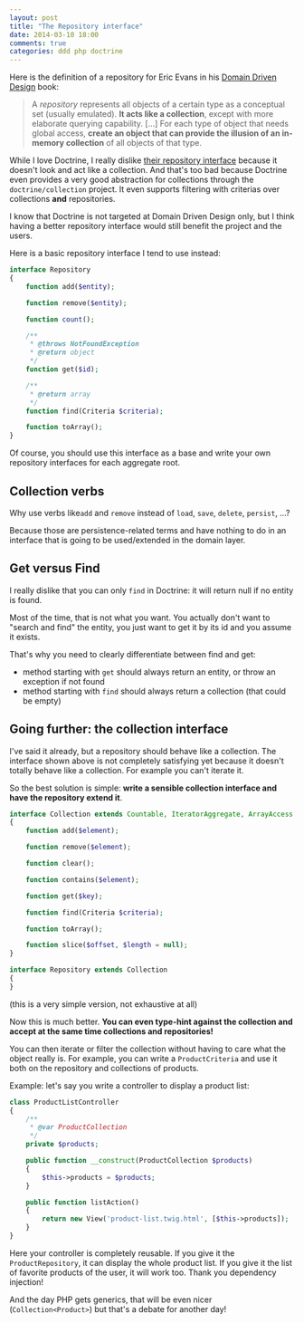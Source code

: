 ```yaml
---
layout: post
title: "The Repository interface"
date: 2014-03-10 18:00
comments: true
categories: ddd php doctrine
---
```


Here is the definition of a repository for Eric Evans in his
[Domain Driven Design](http://books.google.fr/books/about/Domain_driven_Design.html?id=7dlaMs0SECsC&redir_esc=y) book:

> A *repository* represents all objects of a certain type as a conceptual set (usually emulated).
> **It acts like a collection**, except with more elaborate querying capability.
> [...]
> For each type of object that needs global access, **create an object that can provide the illusion
> of an in-memory collection** of all objects of that type.

While I love Doctrine, I really dislike
[their repository interface](https://github.com/doctrine/common/blob/master/lib/Doctrine/Common/Persistence/ObjectRepository.php)
because it doesn't look and act like a collection.
And that's too bad because Doctrine even provides a very good abstraction for collections
through the `doctrine/collection` project. It even supports filtering with criterias over collections **and** repositories.

I know that Doctrine is not targeted at Domain Driven Design only, but I think having a better repository interface
would still benefit the project and the users.

Here is a basic repository interface I tend to use instead:

```php
interface Repository
{
    function add($entity);

    function remove($entity);

    function count();

    /**
     * @throws NotFoundException
     * @return object
     */
    function get($id);

    /**
     * @return array
     */
    function find(Criteria $criteria);

    function toArray();
}
```

<!-- more -->

Of course, you should use this interface as a base and write your own repository interfaces for each aggregate root.

## Collection verbs

Why use verbs like`add` and `remove` instead of `load`, `save`, `delete`, `persist`, …?

Because those are persistence-related terms and have nothing to do in an interface
that is going to be used/extended in the domain layer.

## Get versus Find

I really dislike that you can only `find` in Doctrine: it will return null if no entity is found.

Most of the time, that is not what you want. You actually don't want to "search and find" the entity,
you just want to get it by its id and you assume it exists.

That's why you need to clearly differentiate between find and get:

- method starting with `get` should always return an entity, or throw an exception if not found
- method starting with `find` should always return a collection (that could be empty)

## Going further: the collection interface

I've said it already, but a repository should behave like a collection.
The interface shown above is not completely satisfying yet because it doesn't totally behave like a collection.
For example you can't iterate it.

So the best solution is simple: **write a sensible collection interface and have the repository extend it**.

```php
interface Collection extends Countable, IteratorAggregate, ArrayAccess
{
    function add($element);

    function remove($element);

    function clear();

    function contains($element);

    function get($key);

    function find(Criteria $criteria);

    function toArray();

    function slice($offset, $length = null);
}

interface Repository extends Collection
{
}
```

(this is a very simple version, not exhaustive at all)

Now this is much better.
**You can even type-hint against the collection and accept at the same time collections and repositories!**

You can then iterate or filter the collection without having to care what the object really is.
For example, you can write a `ProductCriteria` and use it both on the repository and collections of products.

Example: let's say you write a controller to display a product list:

```php
class ProductListController
{
    /**
     * @var ProductCollection
     */
    private $products;

    public function __construct(ProductCollection $products)
    {
        $this->products = $products;
    }

    public function listAction()
    {
        return new View('product-list.twig.html', [$this->products]);
    }
}
```

Here your controller is completely reusable. If you give it the `ProductRepository`, it can display the whole
product list. If you give it the list of favorite products of the user, it will work too.
Thank you dependency injection!

And the day PHP gets generics, that will be even nicer (`Collection<Product>`) but that's a debate for another day!
